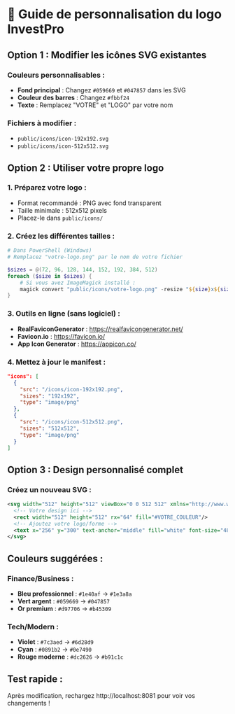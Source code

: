 # 🎨 Guide de personnalisation du logo InvestPro

## Option 1 : Modifier les icônes SVG existantes

### Couleurs personnalisables :
- **Fond principal** : Changez `#059669` et `#047857` dans les SVG
- **Couleur des barres** : Changez `#fbbf24` 
- **Texte** : Remplacez "VOTRE" et "LOGO" par votre nom

### Fichiers à modifier :
- `public/icons/icon-192x192.svg`
- `public/icons/icon-512x512.svg`

## Option 2 : Utiliser votre propre logo

### 1. Préparez votre logo :
- Format recommandé : PNG avec fond transparent
- Taille minimale : 512x512 pixels
- Placez-le dans `public/icons/`

### 2. Créez les différentes tailles :
```powershell
# Dans PowerShell (Windows)
# Remplacez "votre-logo.png" par le nom de votre fichier

$sizes = @(72, 96, 128, 144, 152, 192, 384, 512)
foreach ($size in $sizes) {
    # Si vous avez ImageMagick installé :
    magick convert "public/icons/votre-logo.png" -resize "${size}x${size}" "public/icons/icon-${size}x${size}.png"
}
```

### 3. Outils en ligne (sans logiciel) :
- **RealFaviconGenerator** : https://realfavicongenerator.net/
- **Favicon.io** : https://favicon.io/
- **App Icon Generator** : https://appicon.co/

### 4. Mettez à jour le manifest :
```json
"icons": [
  {
    "src": "/icons/icon-192x192.png",
    "sizes": "192x192",
    "type": "image/png"
  },
  {
    "src": "/icons/icon-512x512.png", 
    "sizes": "512x512",
    "type": "image/png"
  }
]
```

## Option 3 : Design personnalisé complet

### Créez un nouveau SVG :
```svg
<svg width="512" height="512" viewBox="0 0 512 512" xmlns="http://www.w3.org/2000/svg">
  <!-- Votre design ici -->
  <rect width="512" height="512" rx="64" fill="#VOTRE_COULEUR"/>
  <!-- Ajoutez votre logo/forme -->
  <text x="256" y="300" text-anchor="middle" fill="white" font-size="48">VOTRE TEXTE</text>
</svg>
```

## Couleurs suggérées :

### Finance/Business :
- **Bleu professionnel** : `#1e40af` → `#1e3a8a`
- **Vert argent** : `#059669` → `#047857`
- **Or premium** : `#d97706` → `#b45309`

### Tech/Modern :
- **Violet** : `#7c3aed` → `#6d28d9`
- **Cyan** : `#0891b2` → `#0e7490`
- **Rouge moderne** : `#dc2626` → `#b91c1c`

## Test rapide :
Après modification, rechargez http://localhost:8081 pour voir vos changements !
